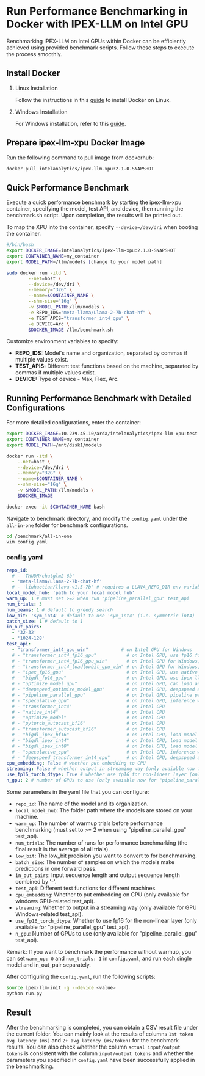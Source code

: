 # Run Performance Benchmarking in Docker with IPEX-LLM on Intel GPU

Benchmarking IPEX-LLM on Intel GPUs within Docker can be efficiently achieved using provided benchmark scripts. Follow these steps to execute the process smoothly.

## Install Docker

1. Linux Installation

    Follow the instructions in this [guide](https://www.docker.com/get-started/) to install Docker on Linux.

2. Windows Installation

    For Windows installation, refer to this [guide](https://ipex-llm.readthedocs.io/en/latest/doc/LLM/Quickstart/docker_windows_gpu.html#install-docker-on-windows).

## Prepare ipex-llm-xpu Docker Image

Run the following command to pull image from dockerhub:
```bash
docker pull intelanalytics/ipex-llm-xpu:2.1.0-SNAPSHOT
```

## Quick Performance Benchmark

Execute a quick performance benchmark by starting the ipex-llm-xpu container, specifying the model, test API, and device, then running the benchmark.sh script. Upon completion, the results will be printed out.

To map the XPU into the container, specify `--device=/dev/dri` when booting the container.
```bash
#/bin/bash
export DOCKER_IMAGE=intelanalytics/ipex-llm-xpu:2.1.0-SNAPSHOT
export CONTAINER_NAME=my_container
export MODEL_PATH=/llm/models [change to your model path]

sudo docker run -itd \
        --net=host \
        --device=/dev/dri \
        --memory="32G" \
        --name=$CONTAINER_NAME \
        --shm-size="16g" \
        -v $MODEL_PATH:/llm/models \
        -e REPO_IDS="meta-llama/Llama-2-7b-chat-hf" \
        -e TEST_APIS="transformer_int4_gpu" \
        -e DEVICE=Arc \
        $DOCKER_IMAGE /llm/benchmark.sh
```

Customize environment variables to specify:

- **REPO_IDS:** Model's name and organization, separated by commas if multiple values exist.
- **TEST_APIS:** Different test functions based on the machine, separated by commas if multiple values exist.
- **DEVICE:** Type of device - Max, Flex, Arc.

## Running Performance Benchmark with Detailed Configurations

For more detailed configurations, enter the container:
```bash
export DOCKER_IMAGE=10.239.45.10/arda/intelanalytics/ipex-llm-xpu:test
export CONTAINER_NAME=my_container
export MODEL_PATH=/mnt/disk1/models

docker run -itd \
    --net=host \
    --device=/dev/dri \
    --memory="32G" \
    --name=$CONTAINER_NAME \
    --shm-size="16g" \
    -v $MODEL_PATH:/llm/models \
    $DOCKER_IMAGE

docker exec -it $CONTAINER_NAME bash
```

Navigate to benchmark directory, and modify the `config.yaml` under the `all-in-one` folder for benchmark configurations.
```bash
cd /benchmark/all-in-one
vim config.yaml
```

### config.yaml

```yaml
repo_id:
  # - 'THUDM/chatglm2-6b'
  - 'meta-llama/Llama-2-7b-chat-hf'
  # - 'liuhaotian/llava-v1.5-7b' # requires a LLAVA_REPO_DIR env variables pointing to the llava dir; added only for gpu win related test_api now
local_model_hub: 'path to your local model hub'
warm_up: 1 # must set >=2 when run "pipeline_parallel_gpu" test_api
num_trials: 3
num_beams: 1 # default to greedy search
low_bit: 'sym_int4' # default to use 'sym_int4' (i.e. symmetric int4)
batch_size: 1 # default to 1
in_out_pairs:
  - '32-32'
  - '1024-128'
test_api:
  - "transformer_int4_gpu_win"            # on Intel GPU for Windows
  # - "transformer_int4_fp16_gpu"           # on Intel GPU, use fp16 for non-linear layer (dtype=fp16)
  # - "transformer_int4_fp16_gpu_win"       # on Intel GPU for Windows, use fp16 for non-linear layer (dtype=fp16)
  # - "transformer_int4_loadlowbit_gpu_win" # on Intel GPU for Windows, use load_low_bit API. Please make sure you have used the save.py to save the converted low bit model
  # - "ipex_fp16_gpu"                       # on Intel GPU, use native transformers' AutoModelForCausalLM, dtype=fp16
  # - "bigdl_fp16_gpu"                      # on Intel GPU, use ipex-llm transformers' AutoModelForCausalLM, dtype=fp16, qtype=fp16
  # - "optimize_model_gpu"                  # on Intel GPU, can load any pytorch models include transformer model
  # - "deepspeed_optimize_model_gpu"        # on Intel GPU, deepspeed autotp inference, weight
  # - "pipeline_parallel_gpu"               # on Intel GPU, pipeline parallel inference, layer
  # - "speculative_gpu"                     # on Intel GPU, inference with self-speculative decoding. CPU/MAX  需要显存大
  # - "transformer_int4"                    # on Intel CPU
  # - "native_int4"                         # on Intel CPU
  # - "optimize_model"                      # on Intel CPU
  # - "pytorch_autocast_bf16"               # on Intel CPU
  # - "transformer_autocast_bf16"           # on Intel CPU
  # - "bigdl_ipex_bf16"                     # on Intel CPU, load model in bf16, which convert the relevant layers in the model into BF16 format (same as transformer_int4(low_bit='bf16'))
  # - "bigdl_ipex_int4"                     # on Intel CPU, load model in int4, which convert the relevant layers in the model into INT4 format (same as transformer_int4(low_bit='sym_int4'))
  # - "bigdl_ipex_int8"                     # on Intel CPU, load model in int8, which convert the relevant layers in the model into INT8 format (same as transformer_int4(low_bit='sym_int8'))
  # - "speculative_cpu"                     # on Intel CPU, inference with self-speculative decoding.
  # - "deepspeed_transformer_int4_cpu"      # on Intel CPU, deepspeed autotp inference, weight
cpu_embedding: False # whether put embedding to CPU
streaming: False # whether output in streaming way (only avaiable now for gpu win related test_api)
use_fp16_torch_dtype: True # whether use fp16 for non-linear layer (only avaiable now for "pipeline_parallel_gpu" test_api)
n_gpu: 2 # number of GPUs to use (only avaiable now for "pipeline_parallel_gpu" test_api)
```

Some parameters in the yaml file that you can configure:


- `repo_id`: The name of the model and its organization.
- `local_model_hub`: The folder path where the models are stored on your machine.
- `warm_up`: The number of warmup trials before performance benchmarking (must set to >= 2 when using "pipeline_parallel_gpu" test_api).
- `num_trials`: The number of runs for performance benchmarking (the final result is the average of all trials).
- `low_bit`: The low_bit precision you want to convert to for benchmarking.
- `batch_size`: The number of samples on which the models make predictions in one forward pass.
- `in_out_pairs`: Input sequence length and output sequence length combined by '-'.
- `test_api`: Different test functions for different machines.
- `cpu_embedding`: Whether to put embedding on CPU (only available for windows GPU-related test_api).
- `streaming`: Whether to output in a streaming way (only available for GPU Windows-related test_api).
- `use_fp16_torch_dtype`: Whether to use fp16 for the non-linear layer (only available for "pipeline_parallel_gpu" test_api).
- `n_gpu`: Number of GPUs to use (only available for "pipeline_parallel_gpu" test_api).

Remark: If you want to benchmark the performance without warmup, you can set `warm_up: 0` and `num_trials: 1` in `config.yaml`, and run each single model and in_out_pair separately.


After configuring the `config.yaml`, run the following scripts:
```bash
source ipex-llm-init -g --device <value>
python run.py
```


## Result

After the benchmarking is completed, you can obtain a CSV result file under the current folder. You can mainly look at the results of columns `1st token avg latency (ms)` and `2+ avg latency (ms/token)` for the benchmark results. You can also check whether the column `actual input/output tokens` is consistent with the column `input/output tokens` and whether the parameters you specified in `config.yaml` have been successfully applied in the benchmarking.

